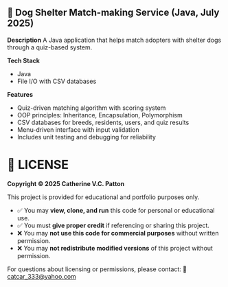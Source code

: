 ## 📂 **Dog Shelter Match-making Service (Java, July 2025)**

**Description**
A Java application that helps match adopters with shelter dogs through a quiz-based system.

**Tech Stack**

* Java
* File I/O with CSV databases

**Features**

* Quiz-driven matching algorithm with scoring system
* OOP principles: Inheritance, Encapsulation, Polymorphism
* CSV databases for breeds, residents, users, and quiz results
* Menu-driven interface with input validation
* Includes unit testing and debugging for reliability


# 📜 LICENSE

**Copyright © 2025 Catherine V.C. Patton**

This project is provided for educational and portfolio purposes only.

* ✅ You may **view, clone, and run** this code for personal or educational use.
* ✅ You must **give proper credit** if referencing or sharing this project.
* ❌ You may **not use this code for commercial purposes** without written permission.
* ❌ You may **not redistribute modified versions** of this project without permission.

For questions about licensing or permissions, please contact:
📧 [catcar\_333@yahoo.com](mailto:catcar_333@yahoo.com)
